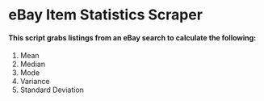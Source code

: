 # eBay Item Statistics Scraper

#### This script grabs listings from an eBay search to calculate the following:

1. Mean
2. Median
3. Mode
4. Variance
5. Standard Deviation
